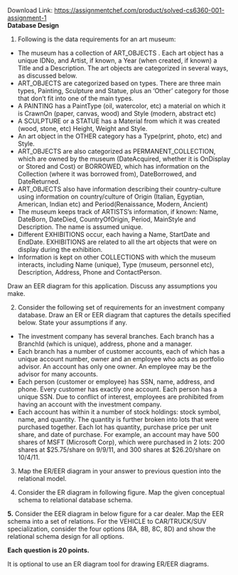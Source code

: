 Download Link: https://assignmentchef.com/product/solved-cs6360-001-assignment-1
<br>
<strong>Database Design </strong>




<strong> </strong>

<ol>

 <li>Following is the data requirements for an art museum:</li>

</ol>




<ul>

 <li>The museum has a collection of ART_OBJECTS . Each art object has a unique IDNo, and Artist, if known, a Year (when created, if known) a Title and a Description.  The art objects are categorized in several ways, as discussed below.</li>

 <li>ART_OBJECTS are categorized based on types. There are three main types, Painting, Sculpture and  Statue, plus an ‘Other’ category for those that don’t fit into one of the main types.</li>

 <li>A PAINTING has a PaintType (oil, watercolor, etc) a material on which it is CrawnOn (paper, canvas, wood) and Style (modern, abstract etc)</li>

 <li>A SCULPTURE or a STATUE has a Material from which it was created (wood, stone, etc) Height, Weight and Style.</li>

 <li>An art object in the OTHER category has a Type(print, photo, etc) and Style.</li>

 <li>ART_OBJECTS are also categorized as PERMANENT_COLLECTION, which are owned by the museum (DateAcquired, whether it is OnDisplay or Stored and Cost) or BORROWED, which has information on the Collection (where it was borrowed from), DateBorrowed, and DateReturned.</li>

 <li>ART_OBJECTS also have information describing their country-culture using information on country/culture of Origin (Italian, Egyptian, American, Indian etc) and Period(Renaissance, Modern, Ancient)</li>

 <li>The museum keeps track of ARTISTS’s information, if known: Name, DateBorn, DateDied, CountryOfOrigin, Period, MainStyle and Description. The name is assumed unique.</li>

 <li>Different EXHIBITIONS occur, each having a Name, StartDate and EndDate. EXHIBITIONS are related to all the art objects that were on display during the exhibition.</li>

 <li>Information is kept on other COLLECTIONS with which the museum interacts, including Name (unique), Type (museum, personnel etc), Description, Address, Phone and ContactPerson.</li>

</ul>




Draw an EER diagram for this application.  Discuss any assumptions you make.




<strong> </strong>

<strong> </strong>

<strong> </strong>

<ol start="2">

 <li>Consider the following set of requirements for an investment company database. Draw an ER or EER diagram that captures the details specified below. State your assumptions if any.</li>

</ol>

<ul>

 <li>The investment company has several branches. Each branch has a BranchId (which is unique), address, phone and a manager.</li>

 <li>Each branch has a number of customer accounts, each of which has a unique account number, owner and an employee who acts as portfolio advisor. An account has only one owner. An employee may be the advisor for many accounts.</li>

 <li>Each person (customer or employee) has SSN, name, address, and phone. Every customer has exactly one account. Each person has a unique SSN. Due to conflict of interest, employees are prohibited from having an account with the investment company.</li>

 <li>Each account has within it a number of stock holdings: stock symbol, name, and quantity. The quantity is further broken into lots that were purchased together. Each lot has quantity, purchase price per unit share, and date of purchase. For example, an account may have 500 shares of MSFT (Microsoft Corp), which were purchased in 2 lots: 200 shares at $25.75/share on 9/9/11, and 300 shares at $26.20/share on 10/4/11.</li>

</ul>










<strong> </strong>

<ol start="3">

 <li>Map the ER/EER diagram in your answer to previous question into the relational model.</li>

</ol>




<ol start="4">

 <li>Consider the ER diagram in following figure. Map the given conceptual schema to relational database schema.</li>

</ol>

<strong> </strong><strong> </strong><strong> </strong><strong> </strong><strong> </strong><strong> </strong><strong> </strong><strong> </strong><strong> </strong><strong> </strong><strong> </strong><strong> </strong><strong> </strong><strong>5.</strong> Consider the EER diagram in below figure for a car dealer. Map the EER schema into a set of relations. For the VEHICLE to CAR/TRUCK/SUV specialization, consider the four options (8A, 8B, 8C, 8D) and show the relational schema design for all options.




<strong>Each question is 20 points. </strong>

<strong> </strong>

It is optional to use an ER diagram tool for drawing ER/EER diagrams.


